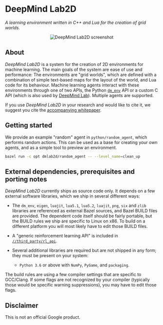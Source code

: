 # DeepMind Lab2D

*A learning environment written in C++ and Lua for the creation of grid worlds.*

<div align="center">
<img src="docs/screenshot.png" alt="DeepMind Lab2D screenshot">
</div>

## About

*DeepMind Lab2D* is a system for the creation of 2D environments for machine
learning. The main goals of the system are ease of use and performance: The
environments are "grid worlds", which are defined with a combination of simple
text-based maps for the layout of the world, and Lua code for its behaviour.
Machine learning agents interact with these environments through one of two
APIs, the Python [`dm_env`](https://github.com/deepmind/dm_env) API or a custom
C API (which is also used by [DeepMind Lab](https://github.com/deepmind/lab)).
Multiple agents are supported.

If you use *DeepMind Lab2D* in your research and would like to cite it, we
suggest you cite the
[accompanying whitepaper](https://arxiv.org/abs/2011.07027).

## Getting started

We provide an example "random" agent in `python/random_agent`, which performs
random actions. This can be used as a base for creating your own agents, and as
a simple tool to preview an environment.

```sh
bazel run -c opt dmlab2d/random_agent -- --level_name=clean_up
```

## External dependencies, prerequisites and porting notes

*DeepMind Lab2D* currently ships as source code only. It depends on a few
external software libraries, which we ship in several different ways:

 * The `dm_env`, `eigen`, `luajit`, `lua5.1`, `lua5.2`, `luajit`, `png`, `six`
   and `zlib` libraries are referenced as external Bazel sources, and Bazel
   BUILD files are provided. The dependent code itself should be fairly
   portable, but the BUILD rules we ship are specific to Linux on x86. To build
   on a different platform you will most likely have to edit those BUILD files.

 * A "generic reinforcement learning API" is included in
   [`//third_party/rl_api`](third_party/rl_api).

 * Several additional libraries are required but are not shipped in any form;
   they must be present on your system:

   * `Python 3.6` or above with `NumPy`, `PyGame`, and `packaging`.

The build rules are using a few compiler settings that are specific to
GCC/Clang. If some flags are not recognized by your compiler (typically those
would be specific warning suppressions), you may have to edit those flags.

## Disclaimer

This is not an official Google product.
